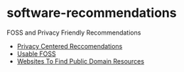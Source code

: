 # software-recommendations

FOSS and Privacy Friendly Recommendations

- [Privacy Centered Reccomendations](./for-privacy.md)
- [Usable FOSS](./foss.md)
- [Websites To Find Public Domain Resources](./pd-creative-work.md)
